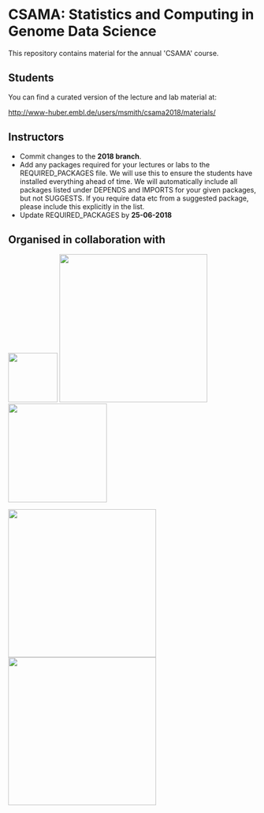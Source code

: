 # CSAMA: Statistics and Computing in Genome Data Science

This repository contains material for the annual 'CSAMA' course.

## Students

You can find a curated version of the lecture and lab material at:

http://www-huber.embl.de/users/msmith/csama2018/materials/

## Instructors

 - Commit changes to the **2018 branch**.
 - Add any packages required for your lectures or labs to the REQUIRED_PACKAGES file.  We will use this to ensure the students have installed everything ahead of time.  We will automatically include all packages listed under DEPENDS and IMPORTS for your given packages, but not SUGGESTS.  If you require data etc from a suggested package, please include this explicitly in the list.
 - Update REQUIRED_PACKAGES by **25-06-2018**


## Organised in collaboration with

<p float="left">
  <img src="http://www-huber.embl.de/csama2017/wp-content/uploads/2017/01/DSCTV.jpg" width="100" /> 
  <img src="http://www.sound-biomed.eu/wp-content/uploads/sound_wordmark.svg" width="300" />
  <img src="http://www-huber.embl.de/csama2017/wp-content/uploads/2017/01/VOICES_RGB_orizzontale.jpg" width="200" />
</p>
<p float="left">
  <img src="https://www.bioconductor.org/images/logo/jpg/bioconductor_logo_rgb.jpg" width="300" align="bottom"/>
  <img src="http://www.huber.embl.de/csama2017/wp-content/uploads/2017/01/de.NBI-Logo.png" width="300" align="bottom"/>
</p>

